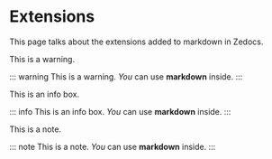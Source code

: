# Extensions

This page talks about the extensions added to markdown in Zedocs.

This is a warning.

::: warning
This is a warning. _You_ can use **markdown** inside.
:::

This is an info box.

::: info
This is an info box. _You_ can use **markdown** inside.
:::

This is a note.

::: note
This is a note. _You_ can use **markdown** inside.
:::
